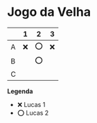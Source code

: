 # Jogo da Velha

|   | 1 | 2 | 3 |
|---|---|---|---|
| A |❌ |⭕|❌|
| B |   |⭕|   |
| C |   |   |   |

**Legenda**

- ❌ Lucas 1
- ⭕ Lucas 2